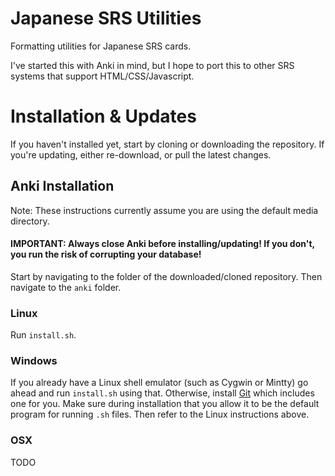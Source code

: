 # Japanese SRS Utilities
Formatting utilities for Japanese SRS cards.

I've started this with Anki in mind, but I hope to port this to other SRS systems that support HTML/CSS/Javascript.

# Installation & Updates

If you haven't installed yet, start by cloning or downloading the repository. If you're updating, either re-download, or pull the latest changes.

## Anki Installation

Note: These instructions currently assume you are using the default media directory.

#### IMPORTANT: Always close Anki before installing/updating! If you don't, you run the risk of corrupting your database! 

Start by navigating to the folder of the downloaded/cloned repository. Then navigate to the `anki` folder.

### Linux

Run `install.sh`.

### Windows

If you already have a Linux shell emulator (such as Cygwin or Mintty) go ahead and run `install.sh` using that. Otherwise, install [Git](https://git-scm.org) which includes one for you. Make sure during installation that you allow it to be the default program for running `.sh` files. Then refer to the Linux instructions above.

### OSX

TODO
